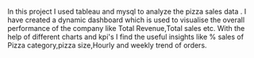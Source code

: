 In this project I used tableau and mysql to analyze the pizza sales data .
I have created a dynamic dashboard which is used to visualise the overall performance of the company
like Total Revenue,Total sales etc.
With the help of different charts and kpi's I find the useful insights
like % sales of Pizza category,pizza size,Hourly and weekly trend of orders.
